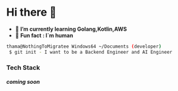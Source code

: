 # Hi there 👋

<!--
**NothingToMigratee/NothingToMigratee** is a ✨ _special_ ✨ repository because its `README.md` (this file) appears on your GitHub profile.

Here are some ideas to get you started:

- 🔭 I’m currently working on ...
- 🌱 I’m currently learning ...
- 👯 I’m looking to collaborate on ...
- 🤔 I’m looking for help with ...
- 💬 Ask me about ...
- 📫 How to reach me: ...
- 😄 Pronouns: ...
- ⚡ Fun fact: ...
-->
- 🦾 **I’m currently learning Golang,Kotlin,AWS**
- 🧑 **Fun fact : I`m human**

```bash
thama@NothingToMigratee Windows64 ~/Documents (developer)
 $ git init - I want to be a Backend Engineer and AI Engineer
```
### Tech Stack 
##### *coming soon* 
